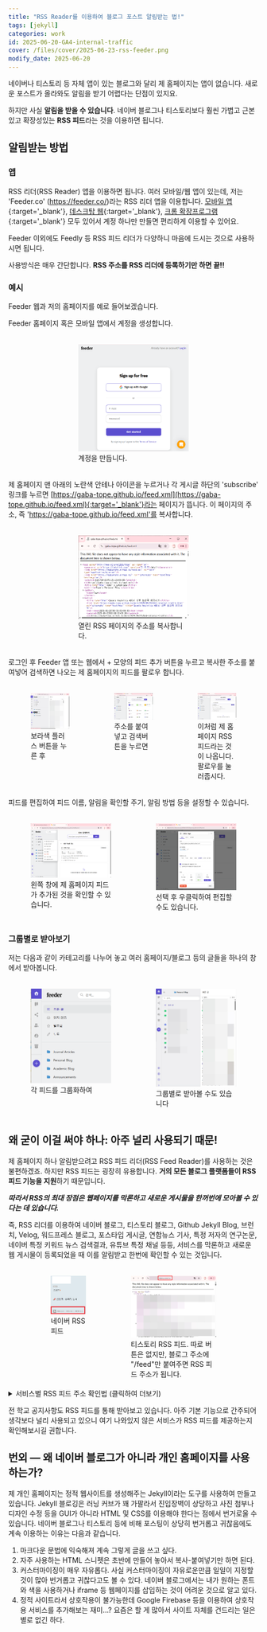 ```yaml
---
title: "RSS Reader를 이용하여 블로그 포스트 알림받는 법!"
tags: [jekyll]
categories: work
id: 2025-06-20-GA4-internal-traffic
cover: /files/cover/2025-06-23-rss-feeder.png
modify_date: 2025-06-20
---
```

네이버나 티스토리 등 자체 앱이 있는 블로그와 달리 제 홈페이지는 앱이 없습니다. 새로운 포스트가 올라와도 알림을 받기 어렵다는 단점이 있지요.

하지만 사실 **알림을 받을 수 있습니다**. 네이버 블로그나 티스토리보다 훨씬 가볍고 근본있고 확장성있는 **RSS 피드**라는 것을 이용하면 됩니다.

<!--more-->
## 알림받는 방법

### 앱

RSS 리더(RSS Reader) 앱을 이용하면 됩니다. 여러 모바일/웹 앱이 있는데, 저는 'Feeder.co' (https://feeder.co/)라는 RSS 리더 앱을 이용합니다. [모바일 앱](https://play.google.com/store/apps/details?id=feeder.co){:target='_blank'}, [데스크탑 웹](https://feeder.co/){:target='_blank'}, [크롬 확장프로그램](https://chromewebstore.google.com/detail/rss-feed-reader/pnjaodmkngahhkoihejjehlcdlnohgmp?hl=en&pli=1){:target='_blank'} 모두 있어서 계정 하나만 만들면 편리하게 이용할 수 있어요. 

Feeder 이외에도 Feedly 등 RSS 피드 리더가 다양하니 마음에 드시는 것으로 사용하시면 됩니다.

사용방식은 매우 간단합니다. **RSS 주소를 RSS 리더에 등록하기만 하면 끝!!**

### 예시

Feeder 웹과 저의 홈페이지를 예로 들어보겠습니다.

Feeder 홈페이지 혹은 모바일 앱에서 계정을 생성합니다.

<div class="row" style="display: flex; justify-content: center;">
    <div style="position:relative; float:left; padding:5px; width:60%">
        <figure>
        <a href="/files/img/2025-06-23-rss-feeder/rss_feeder_account.webp" data-lightbox="vis">
            <img src = "/files/img/2025-06-23-rss-feeder/rss_feeder_account.webp" alt=""
            title = "rss_feeder_account" width="100%">
        </a>
        <figcaption>계정을 만듭니다.</figcaption>
        </figure>
    </div>
</div>

제 홈페이지 맨 아래의 노란색 안테나 아이콘을 누르거나 각 게시글 하단의 'subscribe' 링크를 누르면 [https://gaba-tope.github.io/feed.xml](https://gaba-tope.github.io/feed.xml){:target='_blank'}라는 페이지가 뜹니다. 이 페이지의 주소, 즉 'https://gaba-tope.github.io/feed.xml'를 복사합니다.

<div class="row" style="display: flex; justify-content: center;">
    <div style="position:relative; float:left; padding:5px; width:60%">
        <figure>
        <a href="/files/img/2025-06-23-rss-feeder/rss_link.webp" data-lightbox="vis">
            <img src = "/files/img/2025-06-23-rss-feeder/rss_link.webp" alt=""
            title = "rss_link" width="100%">
        </a>
        <figcaption>열린 RSS 페이지의 주소를 복사합니다. </figcaption>
        </figure>
    </div>
</div>

로그인 후 Feeder 앱 또는 웹에서 + 모양의 피드 추가 버튼을 누르고 복사한 주소를 붙여넣어 검색하면 나오는 제 홈페이지의 피드를 팔로우 합니다.

<div class="row" style="display: flex; justify-content: center;">
    <div style="position:relative; float:left; padding:5px; width:33%">
        <figure>
        <a href="/files/img/2025-06-23-rss-feeder/add_feed.webp" data-lightbox="vis">
            <img src = "/files/img/2025-06-23-rss-feeder/add_feed.webp" alt=""
            title = "add_feed" width="100%">
        </a>
        <figcaption>보라색 플러스 버튼을 누른 후</figcaption>
        </figure>
    </div>
    <div style="position:relative; float:left; padding:5px; width:33%">
        <figure>
        <a href="/files/img/2025-06-23-rss-feeder/add_feed_paste.webp" data-lightbox="vis">
            <img src = "/files/img/2025-06-23-rss-feeder/add_feed_paste.webp" alt=""
            title = "add_feed_paste" width="100%">
        </a>
        <figcaption>주소를 붙여넣고 검색버튼을 누르면</figcaption>
        </figure>
    </div>
    <div style="position:relative; float:left; padding:5px; width:33%">
        <figure>
        <a href="/files/img/2025-06-23-rss-feeder/add_feed_search_results.webp" data-lightbox="vis">
            <img src = "/files/img/2025-06-23-rss-feeder/add_feed_search_results.webp" alt=""
            title = "add_feed_search_results" width="100%">
        </a>
        <figcaption>이처럼 제 홈페이지 RSS 피드라는 것이 나옵니다. 팔로우를 눌러줍시다.</figcaption>
        </figure>
    </div>
</div>

피드를 편집하여 피드 이름, 알림을 확인할 주기, 알림 방법 등을 설정할 수 있습니다.
<div class="row" style="display: flex; justify-content: center;">
    <div style="position:relative; float:left; padding:5px; width:50%">
        <figure>
        <a href="/files/img/2025-06-23-rss-feeder/add_feed_added.webp" data-lightbox="vis">
            <img src = "/files/img/2025-06-23-rss-feeder/add_feed_added.webp" alt=""
            title = "add_feed_added" width="100%">
        </a>
        <figcaption>왼쪽 창에 제 홈페이지 피드가 추가된 것을 확인할 수 있습니다. </figcaption>
        </figure>
    </div>
    <div style="position:relative; float:left; padding:5px; width:50%">
        <figure>
        <a href="/files/img/2025-06-23-rss-feeder/add_feed_edit.webp" data-lightbox="vis">
            <img src = "/files/img/2025-06-23-rss-feeder/add_feed_edit.webp" alt=""
            title = "add_feed_edit" width="100%">
        </a>
        <figcaption>선택 후 우클릭하여 편집할 수도 있습니다.</figcaption>
        </figure>
    </div>
</div>

### 그룹별로 받아보기

저는 다음과 같이 카테고리를 나누어 놓고 여러 홈페이지/블로그 등의 글들을 하나의 창에서 받아봅니다.

<div class="row" style="display: flex; justify-content: center;">
    <div style="position:relative; float:left; padding:5px; width:50%">
        <figure>
        <a href="/files/img/2025-06-23-rss-feeder/rss_categories.webp" data-lightbox="vis">
            <img src = "/files/img/2025-06-23-rss-feeder/rss_categories.webp" alt=""
            title = "rss_categories" width="100%">
        </a>
        <figcaption>각 피드를 그룹화하여 </figcaption>
        </figure>
    </div>
    <div style="position:relative; float:left; padding:5px; width:50%">
        <figure>
        <a href="/files/img/2025-06-23-rss-feeder/rss_categories_personal_blogs.webp" data-lightbox="vis">
            <img src = "/files/img/2025-06-23-rss-feeder/rss_categories_personal_blogs.webp" alt=""
            title = "rss_categories_personal_blogs" width="100%">
        </a>
        <figcaption>그룹별로 받아볼 수도 있습니다</figcaption>
        </figure>
    </div>
</div>

## 왜 굳이 이걸 써야 하나: 아주 널리 사용되기 때문!

제 홈페이지 하나 알림받으려고 RSS 피드 리더(RSS Feed Reader)를 사용하는 것은 불편하겠죠. 하지만 RSS 피드는 굉장히 유용합니다. **거의 모든 블로그 플랫폼들이 RSS 피드 기능을 지원**하기 때문입니다.

***따라서 RSS의 최대 장점은 웹페이지를 막론하고 새로운 게시물을 한꺼번에 모아볼 수 있다는 데 있습니다.***

즉, RSS 리더를 이용하여 네이버 블로그, 티스토리 블로그, Github Jekyll Blog, 브런치, Velog, 워드프레스 블로그, 포스타입 게시글, 연합뉴스 기사, 특정 저자의 연구논문, 네이버 특정 키워드 뉴스 검색결과, 유튜브 특정 채널 등등, 서비스를 막론하고 새로운 웹 게시물이 등록되었을 때 이를 알림받고 한번에 확인할 수 있는 것입니다.

<div class="row" style="display: flex; justify-content: center;">
    <div style="position:relative; float:left; padding:5px; width:30%">
        <figure>
        <a href="/files/img/2025-06-23-rss-feeder/Naver_rss.webp" data-lightbox="vis">
            <img src = "/files/img/2025-06-23-rss-feeder/Naver_rss.webp" alt=""
            title = "Naver_rss" width="100%">
        </a>
        <figcaption>네이버 RSS 피드</figcaption>
        </figure>
    </div>
    <div style="position:relative; float:left; padding:5px; width:50%">
        <figure>
        <a href="/files/img/2025-06-23-rss-feeder/tistory_rss.webp" data-lightbox="vis">
            <img src = "/files/img/2025-06-23-rss-feeder/tistory_rss.webp" alt=""
            title = "tistory_rss" width="100%">
        </a>
        <figcaption>티스토리 RSS 피드. 따로 버튼은 없지만, 블로그 주소에 "/feed"만 붙여주면 RSS 피드 주소가 됩니다.</figcaption>
        </figure>
    </div>
</div>


<details>
<summary>서비스별 RSS 피드 주소 확인법 (클릭하여 더보기)</summary>
1. 네이버 블로그: 보통 블로그에 RSS 버튼이 있습니다. 'RSS 2.0 | RSS1.0 | ATOM 0.3'이라 적힌 링크를 누르면 RSS 피드 주소를 볼 수 있습니다.<br>
2. 티스토리: 블로그 주소에 "/feed"만 붙여주면 RSS 피드 주소가 됩니다. "https://블로그이름.tistory.com/rss" 처럼요.<br>
3. 브런치: <a href="https://www.ttmkt.com/kr/tools/brunch-rss-generator/" target="_blank">브런치 RSS 피드 생성 서비스</a>에서 RSS 피드 주소를 받을 수 있습니다.<br>
4. 워드프레스: 블로그 주소에 "/feed/"를 붙여주면 RSS 피드 주소가 됩니다. "https://블로그이름.wordpress.com/feed/" 처럼요. <br>
5. 포스타입: 포타 주소에 "/rss"를 붙여주면 됩니다. "postype.com/@포스타입이름/rss"처럼요.<br>
6. velog: "https://v2.velog.io/rss/블로그이름"이 RSS 피드 주소입니다.<br>
7. 연합뉴스 기사: 자세한 설명은 <a href="https://www.yna.co.kr/rss/index" target="_blank">연합뉴스 rss 페이지</a>를 참고. <br>
8. Pubmed 논문: Advanced Search에서 Author query로 연구자 이름과 Affiliation query로 연구자의 소속을 AND로 추가한 후 나오는 검색결과 페이지에서 검색창 바로 아래 'Create RSS'를 눌러 RSS 피드 주소를 확인할 수 있다. 보다 자세한 설명은 '준준xy'의 포스트 <a href="https://junjunxy.tistory.com/58" target="_blank">RSS를 이용한 pubmed논문 구독</a>을 보세요.<br>
9. 유튜브: '뒬탕'의 <a href="https://discordbot.tistory.com/50" target="_blank">유튜브 새 동영상 알림을 RSS로(또는 디스코드로) 받아봅시다</a> 포스트가 보다 자세한 설명을 제공하니 보세요.
</details>

전 학교 공지사항도 RSS 피드를 통해 받아보고 있습니다. 아주 기본 기능으로 간주되어 생각보다 널리 사용되고 있으니 여기 나와있지 않은 서비스가 RSS 피드를 제공하는지 확인해보시길 권합니다.

## 번외 — 왜 네이버 블로그가 아니라 개인 홈페이지를 사용하는가?

제 개인 홈페이지는 정적 웹사이트를 생성해주는 Jekyll이라는 도구를 사용하여 만들고 있습니다. Jekyll 블로깅은 러닝 커브가 꽤 가팔라서 진입장벽이 상당하고 사진 첨부나 디자인 수정 등을 GUI가 아니라 HTML 및 CSS를 이용해야 한다는 점에서 번거로울 수 있습니다.
네이버 블로그나 티스토리 등에 비해 포스팅이 상당히 번거롭고 귀찮음에도 계속 이용하는 이유는 다음과 같습니다.

1. 마크다운 문법에 익숙해져 계속 그렇게 글을 쓰고 싶다.
2. 자주 사용하는 HTML 스니펫은 초반에 만들어 놓아서 복사-붙여넣기만 하면 된다.
3. 커스터마이징이 매우 자유롭다. 사실 커스터마이징이 자유로운만큼 일일이 지정할 것이 많아 번거롭고 귀찮다고도 볼 수 있다. 네이버 블로그에서는 내가 원하는 폰트와 색을 사용하거나 iframe 등 웹페이지를 삽입하는 것이 어려운 것으로 알고 있다.
4. 정적 사이트라서 상호작용이 불가능한데 Google Firebase 등을 이용하여 상호작용 서비스를 추가해보는 재미…? 요즘은 할 게 많아서 사이트 자체를 건드리는 일은 별로 없긴 하다.



​